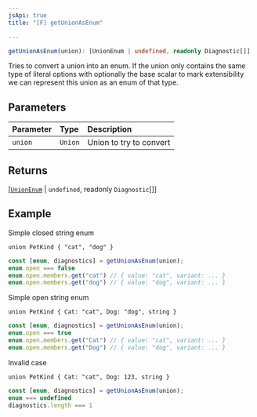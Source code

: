 ```yaml
---
jsApi: true
title: "[F] getUnionAsEnum"

---
```

```ts
getUnionAsEnum(union): [UnionEnum | undefined, readonly Diagnostic[]]
```

Tries to convert a union into an enum.
If the union only contains the same type of literal options with optionally
the base scalar to mark extensibility we can represent this union as an enum of that type.

## Parameters

| Parameter | Type | Description |
| :------ | :------ | :------ |
| `union` | `Union` | Union to try to convert |

## Returns

[[`UnionEnum`](../type-aliases/UnionEnum.md) \| `undefined`, readonly `Diagnostic`[]]

## Example

Simple closed string enum

```tsp
union PetKind { "cat", "dog" }
```

```ts
const [enum, diagnostics] = getUnionAsEnum(union);
enum.open === false
enum.open.members.get("cat") // { value: "cat", variant: ... }
enum.open.members.get("dog") // { value: "dog", variant: ... }
```

Simple open string enum

```tsp
union PetKind { Cat: "cat", Dog: "dog", string }
```

```ts
const [enum, diagnostics] = getUnionAsEnum(union);
enum.open === true
enum.open.members.get("Cat") // { value: "cat", variant: ... }
enum.open.members.get("Dog") // { value: "dog", variant: ... }
```

Invalid case

```tsp
union PetKind { Cat: "cat", Dog: 123, string }
```

```ts
const [enum, diagnostics] = getUnionAsEnum(union);
enum === undefined
diagnostics.length === 1
```
